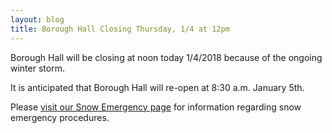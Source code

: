 ```yaml
---
layout: blog
title: Borough Hall Closing Thursday, 1/4 at 12pm 
---
```

 
Borough Hall will be closing at noon today 1/4/2018 because of the ongoing winter storm.

It is anticipated that Borough Hall will re-open at 8:30 a.m. January 5th.

Please [visit our Snow Emergency page](http://www.rutherford-nj.com/resident-info/snow-emergency-info/) for information regarding snow emergency procedures.
